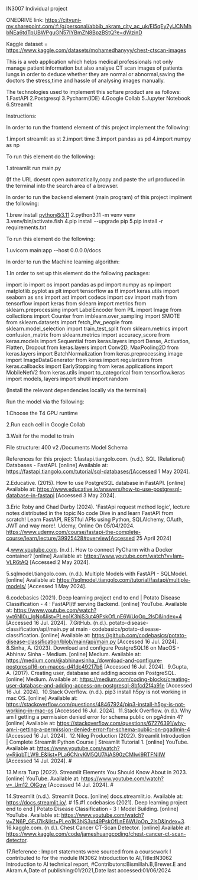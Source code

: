IN3007 Individual project 

ONEDRIVE link: https://cityuni-my.sharepoint.com/:f:/g/personal/abbib_akram_city_ac_uk/El5qEy7yUCNMhbNEa6tdTpUBWPguGN57IYBmZN8BpzBStQ?e=dWzinD

Kaggle dataset = https://www.kaggle.com/datasets/mohamedhanyyy/chest-ctscan-images

This is a web application which helps medical professionals not only manage patient information but also analyse CT scan images of patients lungs in order to deduce whether they are normal or abnormal,saving the doctors the stress,time and hassle of analysing images manually.

The technologies used to implement this softare product are as follows:
1.FastAPI
2.Postgresql
3.Pycharm(IDE)
4.Google Collab
5.Jupyter Notebook
6.Streamlit

Instructions:

In order to run the frontend element of this project implement the following:

1.import streamlit as st
2.import time
3.import pandas as pd
4.import numpy as np

To run this element do the following:

1.streamlit run main.py

(If the URL doesnt open automatically,copy and paste the url produced in the terminal into the search area of a browser.

In order to run the backend element (main program) of this project implment the following:

1.brew install python@3.11
2.python3.11 -m venv venv 
3.venv/bin/activate.fish
4.pip install --upgrade pip
5.pip install -r requirements.txt

To run this element do the following:

1.uvicorn main:app --host 0.0.0.0/docs

In order to run the Machine learning algorithm:

1.In order to set up this element do the following packages:

import io
import os
import pandas as pd
import numpy as np
import matplotlib.pyplot as plt
import tensorflow as tf
import keras.utils
import seaborn as sns
import ast
import codecs
import csv
import math
from tensorflow import keras
from sklearn import metrics
from sklearn.preprocessing import LabelEncoder
from PIL import Image
from collections import Counter
from imblearn.over_sampling import SMOTE
from sklearn.datasets import fetch_lfw_people
from sklearn.model_selection import train_test_split
from sklearn.metrics import confusion_matrix
from sklearn.metrics import accuracy_score
from keras.models import Sequential
from keras.layers import Dense, Activation, Flatten, Dropout
from keras.layers import Conv2D, MaxPooling2D
from keras.layers import BatchNormalization
from keras.preprocessing.image import ImageDataGenerator
from keras import regularizers
from keras.callbacks import EarlyStopping
from keras.applications import MobileNetV2
from keras.utils import to_categorical
from tensorflow.keras import models, layers
import shutil
import random

(Install the relevant dependencies locally via the terminal)

Run the model via the following:

1.Choose the T4 GPU runtime

2.Run each cell in Google Collab

3.Wait for the model to train



File structure:
400 v2 /Documents
Model
Schema

References for this project:
1.fastapi.tiangolo.com. (n.d.). SQL (Relational) Databases - FastAPI. [online] Available at: https://fastapi.tiangolo.com/tutorial/sql-databases/[Accessed 1 May 2024].

2.Educative. (2015). How to use PostgreSQL database in FastAPI. [online] Available at: https://www.educative.io/answers/how-to-use-postgresql-database-in-fastapi [Accessed 3 May 2024].

3.Eric Roby and Chad Darby (2024). 'FastApi request method logic', lecture notes distributed in the topic No code Dive in and learn FastAPI from scratch! Learn FastAPI, RESTful APIs using Python, SQLAlchemy, OAuth, JWT and way more!. Udemy, Online On 05/04/2024.
https://www.udemy.com/course/fastapi-the-complete-course/learn/lecture/39925428#overview[Accessed 25 April 2024]

4.www.youtube.com. (n.d.). How to connect PyCharm with a Docker container? [online] Available at: https://www.youtube.com/watch?v=Iam-VLR6tAQ [Accessed 2 May 2024].

5.sqlmodel.tiangolo.com. (n.d.). Multiple Models with FastAPI - SQLModel. [online] Available at: https://sqlmodel.tiangolo.com/tutorial/fastapi/multiple-models/ [Accessed 1 May 2024].

6.codebasics (2021). Deep learning project end to end | Potato Disease Classification - 4 : FastAPI/tf serving Backend. [online] YouTube. Available at: https://www.youtube.com/watch?v=t6NI0u_lgNo&list=PLeo1K3hjS3ut49PskOfLnE6WUoOp_2lsD&index=4 [Accessed 16 Jul. 2024].
‌
7.GitHub. (n.d.). potato-disease-classification/api/main.py at main · codebasics/potato-disease-classification. [online] Available at: https://github.com/codebasics/potato-disease-classification/blob/main/api/main.py [Accessed 16 Jul. 2024].
‌
8.Sinha, A. (2023). Download and configure PostgreSQL16 on MacOS - Abhinav Sinha - Medium. [online] Medium. Available at: https://medium.com/@abhinavsinha_/download-and-configure-postgresql16-on-macos-d41dc49217b6 [Accessed 16 Jul. 2024].
‌
9.Gupta, A. (2017). Creating user, database and adding access on PostgreSQL. [online] Medium. Available at: https://medium.com/coding-blocks/creating-user-database-and-adding-access-on-postgresql-8bfcd2f4a91e [Accessed 16 Jul. 2024].
‌
10.Stack Overflow. (n.d.). pip3 install h5py is not working in mac OS. [online] Available at: https://stackoverflow.com/questions/48467924/pip3-install-h5py-is-not-working-in-mac-os [Accessed 16 Jul. 2024].
‌
11.Stack Overflow. (n.d.). Why am I getting a permission denied error for schema public on pgAdmin 4? [online] Available at: https://stackoverflow.com/questions/67276391/why-am-i-getting-a-permission-denied-error-for-schema-public-on-pgadmin-4 [Accessed 16 Jul. 2024].
‌
12.Nileg Production (2022). Streamlit Introduction | Complete Streamlit Python Course | Streamlit Tutorial 1. [online] YouTube. Available at: https://www.youtube.com/watch?v=RjiqbTLW9_E&list=PLa6CNrvKM5QU7AjAS90zCMIwi9RTFNIIW [Accessed 14 Jul. 2024].
#‌

13.Mısra Turp (2022). Streamlit Elements You Should Know About in 2023. [online] YouTube. Available at: https://www.youtube.com/watch?v=_Um12_OlGgw [Accessed 14 Jul. 2024].
#‌

14.Streamlit (n.d.). Streamlit Docs. [online] docs.streamlit.io. Available at: https://docs.streamlit.io/.
#‌
15.#1.codebasics (2021). Deep learning project end to end | Potato Disease Classification - 3 : Model Building. [online] YouTube. Available at: https://www.youtube.com/watch?v=ZN6P_GEJ7lk&list=PLeo1K3hjS3ut49PskOfLnE6WUoOp_2lsD&index=3.
‌
16.kaggle.com. (n.d.). Chest Cancer CT-Scan Detector. [online] Available at: https://www.kaggle.com/code/jameshuangcoding/chest-cancer-ct-scan-detector.

17.Reference : Import statements were sourced from a coursework I contributed to for the module IN3062 Introduction to AI,Title:IN3062 Introduction to AI technical report,
#Contributors:Bismillah.B,Brewer.E and Akram.A,Date of publishing:01/2021,Date last accessed:01/06/2024
‌
